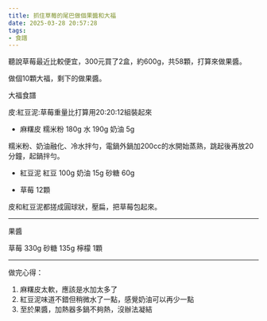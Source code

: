 ```yaml
---
title: 抓住草莓的尾巴做個果醬和大福
date: 2025-03-28 20:57:28
tags:
- 食譜
---
```


聽說草莓最近比較便宜，300元買了2盒，約600g，共58顆，打算來做果醬。

做個10顆大福，剩下的做果醬。

大福食譜

皮:紅豆泥:草莓重量比打算用20:20:12組裝起來

* 麻糬皮
  糯米粉 180g
  水 190g
  奶油 5g
  
 糯米粉、奶油融化、冷水拌勻，電鍋外鍋加200cc的水開始蒸熟，跳起後再放20分鐘，起鍋拌勻。

* 紅豆泥
  紅豆 100g
  奶油 15g
  砂糖 60g

* 草莓 12顆

皮和紅豆泥都搓成圓球狀，壓扁，把草莓包起來。

---

果醬

草莓 330g
砂糖 135g
檸檬 1顆

------
做完心得：
1. 麻糬皮太軟，應該是水加太多了
2. 紅豆泥味道不錯但稍微水了一點，感覺奶油可以再少一點
3. 至於果醬，加熱器多鍋不夠熱，沒辦法凝結